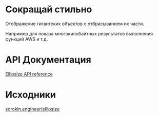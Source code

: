 # Сокращай стильно

Отображение гигантских объектов с отбрасыванием их части.

Например для показа многокилобайтных результатов выполнения функций AWS и т.д.

# API Документация

[Ellipsize API reference](api-reference/index.md)

# Исходники

[sorokin.engineer/ellipsize](https://github.com/andgineer/ellipsize)
